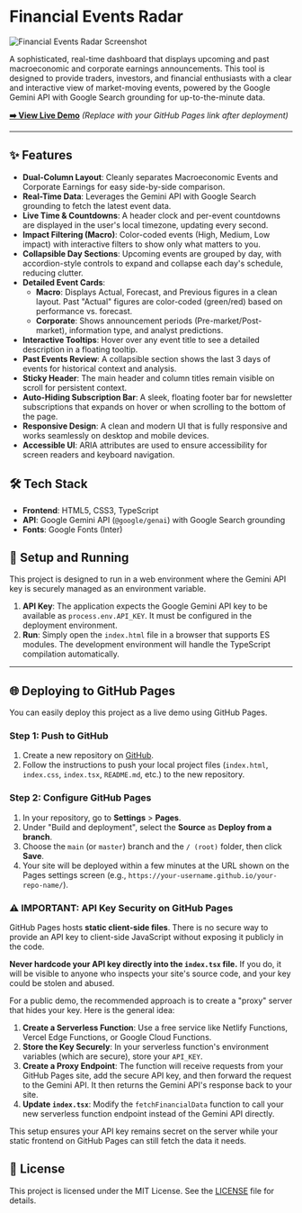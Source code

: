 # Financial Events Radar

![Financial Events Radar Screenshot](https://storage.googleapis.com/gemini-marc-resources/financial-events-radar-screenshot.png)

A sophisticated, real-time dashboard that displays upcoming and past macroeconomic and corporate earnings announcements. This tool is designed to provide traders, investors, and financial enthusiasts with a clear and interactive view of market-moving events, powered by the Google Gemini API with Google Search grounding for up-to-the-minute data.

**[➡️ View Live Demo](https://your-github-username.github.io/your-repo-name/)** *(Replace with your GitHub Pages link after deployment)*

---

## ✨ Features

- **Dual-Column Layout**: Cleanly separates Macroeconomic Events and Corporate Earnings for easy side-by-side comparison.
- **Real-Time Data**: Leverages the Gemini API with Google Search grounding to fetch the latest event data.
- **Live Time & Countdowns**: A header clock and per-event countdowns are displayed in the user's local timezone, updating every second.
- **Impact Filtering (Macro)**: Color-coded events (High, Medium, Low impact) with interactive filters to show only what matters to you.
- **Collapsible Day Sections**: Upcoming events are grouped by day, with accordion-style controls to expand and collapse each day's schedule, reducing clutter.
- **Detailed Event Cards**:
    - **Macro**: Displays Actual, Forecast, and Previous figures in a clean layout. Past "Actual" figures are color-coded (green/red) based on performance vs. forecast.
    - **Corporate**: Shows announcement periods (Pre-market/Post-market), information type, and analyst predictions.
- **Interactive Tooltips**: Hover over any event title to see a detailed description in a floating tooltip.
- **Past Events Review**: A collapsible section shows the last 3 days of events for historical context and analysis.
- **Sticky Header**: The main header and column titles remain visible on scroll for persistent context.
- **Auto-Hiding Subscription Bar**: A sleek, floating footer bar for newsletter subscriptions that expands on hover or when scrolling to the bottom of the page.
- **Responsive Design**: A clean and modern UI that is fully responsive and works seamlessly on desktop and mobile devices.
- **Accessible UI**: ARIA attributes are used to ensure accessibility for screen readers and keyboard navigation.

## 🛠️ Tech Stack

- **Frontend**: HTML5, CSS3, TypeScript
- **API**: Google Gemini API (`@google/genai`) with Google Search grounding
- **Fonts**: Google Fonts (Inter)

## 🚀 Setup and Running

This project is designed to run in a web environment where the Gemini API key is securely managed as an environment variable.

1.  **API Key**: The application expects the Google Gemini API key to be available as `process.env.API_KEY`. It must be configured in the deployment environment.
2.  **Run**: Simply open the `index.html` file in a browser that supports ES modules. The development environment will handle the TypeScript compilation automatically.

---

## 🌐 Deploying to GitHub Pages

You can easily deploy this project as a live demo using GitHub Pages.

### Step 1: Push to GitHub

1.  Create a new repository on [GitHub](https://github.com/new).
2.  Follow the instructions to push your local project files (`index.html`, `index.css`, `index.tsx`, `README.md`, etc.) to the new repository.

### Step 2: Configure GitHub Pages

1.  In your repository, go to **Settings** > **Pages**.
2.  Under "Build and deployment", select the **Source** as **Deploy from a branch**.
3.  Choose the `main` (or `master`) branch and the `/ (root)` folder, then click **Save**.
4.  Your site will be deployed within a few minutes at the URL shown on the Pages settings screen (e.g., `https://your-username.github.io/your-repo-name/`).

### ⚠️ IMPORTANT: API Key Security on GitHub Pages

GitHub Pages hosts **static client-side files**. There is no secure way to provide an API key to client-side JavaScript without exposing it publicly in the code.

**Never hardcode your API key directly into the `index.tsx` file.** If you do, it will be visible to anyone who inspects your site's source code, and your key could be stolen and abused.

For a public demo, the recommended approach is to create a "proxy" server that hides your key. Here is the general idea:

1.  **Create a Serverless Function**: Use a free service like Netlify Functions, Vercel Edge Functions, or Google Cloud Functions.
2.  **Store the Key Securely**: In your serverless function's environment variables (which are secure), store your `API_KEY`.
3.  **Create a Proxy Endpoint**: The function will receive requests from your GitHub Pages site, add the secure API key, and then forward the request to the Gemini API. It then returns the Gemini API's response back to your site.
4.  **Update `index.tsx`**: Modify the `fetchFinancialData` function to call your new serverless function endpoint instead of the Gemini API directly.

This setup ensures your API key remains secret on the server while your static frontend on GitHub Pages can still fetch the data it needs.

## 📄 License

This project is licensed under the MIT License. See the [LICENSE](LICENSE) file for details.

